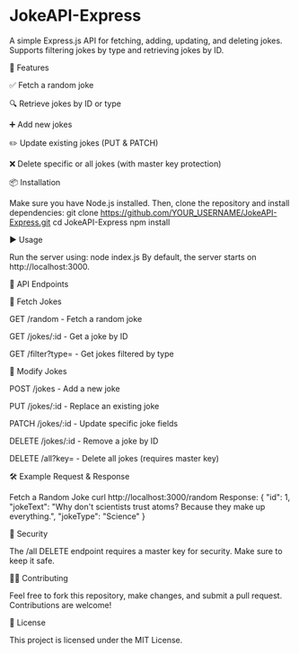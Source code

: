 # JokeAPI-Express
A simple Express.js API for fetching, adding, updating, and deleting jokes. Supports filtering jokes by type and retrieving jokes by ID.

🚀 Features

✅ Fetch a random joke

🔍 Retrieve jokes by ID or type

➕ Add new jokes

✏️ Update existing jokes (PUT & PATCH)

❌ Delete specific or all jokes (with master key protection)

📦 Installation

Make sure you have Node.js installed. Then, clone the repository and install dependencies:
git clone https://github.com/YOUR_USERNAME/JokeAPI-Express.git
cd JokeAPI-Express
npm install

▶️ Usage

Run the server using:
node index.js
By default, the server starts on http://localhost:3000.

📡 API Endpoints

🔹 Fetch Jokes

GET /random - Fetch a random joke

GET /jokes/:id - Get a joke by ID

GET /filter?type=<jokeType> - Get jokes filtered by type

🔹 Modify Jokes

POST /jokes - Add a new joke

PUT /jokes/:id - Replace an existing joke

PATCH /jokes/:id - Update specific joke fields

DELETE /jokes/:id - Remove a joke by ID

DELETE /all?key=<masterKey> - Delete all jokes (requires master key)

🛠 Example Request & Response

Fetch a Random Joke
curl http://localhost:3000/random
Response:
{
  "id": 1,
  "jokeText": "Why don't scientists trust atoms? Because they make up everything.",
  "jokeType": "Science"
}

🔑 Security

The /all DELETE endpoint requires a master key for security. Make sure to keep it safe.

👨‍💻 Contributing

Feel free to fork this repository, make changes, and submit a pull request. Contributions are welcome!

📜 License

This project is licensed under the MIT License.
